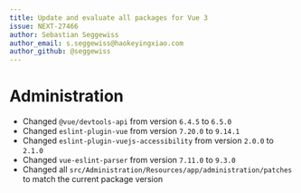 ```yaml
---
title: Update and evaluate all packages for Vue 3
issue: NEXT-27466
author: Sebastian Seggewiss
author_email: s.seggewiss@haokeyingxiao.com
author_github: @seggewiss
---
```

# Administration
* Changed `@vue/devtools-api` from version `6.4.5` to `6.5.0`
* Changed `eslint-plugin-vue` from version `7.20.0` to `9.14.1`
* Changed `eslint-plugin-vuejs-accessibility` from version `2.0.0` to `2.1.0`
* Changed `vue-eslint-parser` from version `7.11.0` to `9.3.0`
* Changed all `src/Administration/Resources/app/administration/patches` to match the current package version
